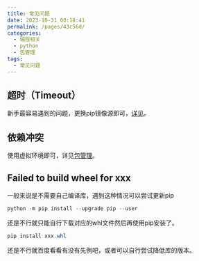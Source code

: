 ```yaml
---
title: 常见问题
date: 2023-10-31 00:18:41
permalink: /pages/43c56d/
categories:
  - 编程相关
  - python
  - 包管理
tags:
  - 常见问题
---
```


## 超时（Timeout）
新手最容易遇到的问题，更换pip镜像源即可，[详见](https://blog.ionase.com/pages/81bf08/)。

## 依赖冲突
使用虚拟环境即可，详见[包管理](https://blog.ionase.com/pages/6affaa/)。

## Failed to build wheel for xxx
一般来说是不需要自己编译库，遇到这种情况可以尝试更新pip
```powershell
python -m pip install --upgrade pip --user
```
还是不行就只能自行下载对应的whl文件然后再使用pip安装了。
```powershell
pip install xxx.whl
```
还是不行就百度看看有没有先例吧，或者可以自行尝试降低库的版本。
